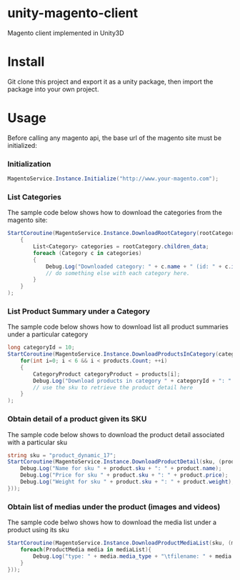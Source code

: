 # unity-magento-client

Magento client implemented in Unity3D

# Install

Git clone this project and export it as a unity package, then import the package into your own project.

# Usage

Before calling any magento api, the base url of the magento site must be initialized:

### Initialization 
```cs
MagentoService.Instance.Initialize("http://www.your-magento.com");
```

### List Categories
The sample code below shows how to download the categories from the magento site:

```cs
StartCoroutine(MagentoService.Instance.DownloadRootCategory(rootCategory =>
	{
		List<Category> categories = rootCategory.children_data;
		foreach (Category c in categories)
		{
			Debug.Log("Downloaded category: " + c.name + " (id: " + c.id + ")");
			// do something else with each category here.
		}
	}
);
```

### List Product Summary under a Category

The sample code below shows how to download list all product summaries under a particular category 

```cs
long categoryId = 10;
StartCoroutine(MagentoService.Instance.DownloadProductsInCategory(categoryId, (catId, products) => {
	for(int i=0; i < 6 && i < products.Count; ++i)
	{
		CategoryProduct categoryProduct = products[i];
		Debug.Log("Download products in category " + categoryId + ": " + categoryProduct.sku);
		// use the sku to retrieve the product detail here 
	}
);
```

### Obtain detail of a product given its SKU

The sample code below shows to download the product detail associated with a particular sku 

```cs
string sku = "product_dynamic_17";
StartCoroutine(MagentoService.Instance.DownloadProductDetail(sku, (product) => {
	Debug.Log("Name for sku " + product.sku + ": " + product.name);
	Debug.Log("Price for sku " + product.sku + ": " + product.price);
	Debug.Log("Weight for sku " + product.sku + ": " + product.weight);
}));
```

### Obtain list of medias under the product (images and videos)

The sample code belwo shows how to download the media list under a product using its sku

```cs
StartCoroutine(MagentoService.Instance.DownloadProductMediaList(sku, (mediaList) => {
	foreach(ProductMedia media in mediaList){
		Debug.Log("type: " + media.media_type + "\tfilename: " + media.file);
	}
}));
```





